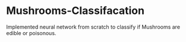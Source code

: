# Mushrooms-Classifacation
Implemented neural network from scratch to classify if Mushrooms are edible or poisonous.
